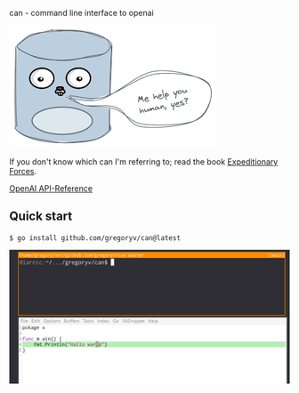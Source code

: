 can - command line interface to openai

![can logo](can_logo.png)

If you don't know which can I'm referring to; read the book
[Expeditionary Forces](https://www.goodreads.com/book/show/3361793-expeditionary-forces).

[OpenAI API-Reference](https://platform.openai.com/docs/api-reference)

## Quick start

    $ go install github.com/gregoryv/can@latest


![can demo](can_demo.gif)
